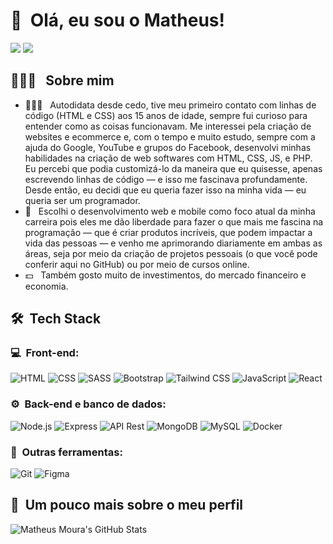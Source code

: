 <h1>👋 &nbsp;Olá, eu sou o Matheus!</h1>
<p align="left">
<a href="https://www.linkedin.com/in/eumatheusmoura"><img src="https://img.shields.io/badge/-Matheus%20Moura%20-0077B5?style=flat-square&logo=Linkedin&logoColor=white"/></a>
<a href="mailto:mouramatheus.dev@gmail.com"><img src="https://img.shields.io/badge/-mouramatheus.dev@gmail.com-D14836?style=flat-square&logo=Gmail&logoColor=white"/></a>

</p>

<h2> 👨🏻‍💻 &nbsp; Sobre mim </h2>

- 👨🏻‍💻 &nbsp; Autodidata desde cedo, tive meu primeiro contato com linhas de código (HTML e CSS) aos 15 anos de idade, sempre fui curioso para entender como as coisas funcionavam. Me interessei pela criação de websites e ecommerce e, com o tempo e muito estudo, sempre com a ajuda do Google, YouTube e grupos do Facebook, desenvolvi minhas habilidades na criação de web softwares com HTML, CSS, JS, e PHP. Eu percebi que podia customizá-lo da maneira que eu quisesse, apenas escrevendo linhas de código — e isso me fascinava profundamente. Desde então, eu decidi que eu queria fazer isso na minha vida — eu queria ser um programador.
- 🚀 &nbsp; Escolhi o desenvolvimento web e mobile como foco atual da minha carreira pois eles me dão liberdade para fazer o que mais me fascina na programação — que é criar produtos incríveis, que podem impactar a vida das pessoas — e venho me aprimorando diariamente em ambas as áreas, seja por meio da criação de projetos pessoais (o que você pode conferir aqui no GitHub) ou por meio de cursos online.
- 💵 &nbsp; Também gosto muito de investimentos, do mercado financeiro e economia.

<h2> 🛠 &nbsp;Tech Stack</h2>
<h3>💻 &nbsp;Front-end:</h3>

![HTML](https://img.shields.io/badge/-HTML-333333?style=flat&logo=HTML5)
![CSS](https://img.shields.io/badge/-CSS-333333?style=flat&logo=CSS3&logoColor=1572B6)
![SASS](https://img.shields.io/badge/-SASS-333333?style=flat&logo=sass&logoColor=CC6699)
![Bootstrap](https://img.shields.io/badge/-Bootstrap-333333?style=flat&logo=Bootstrap&logoColor=7952B3)
![Tailwind CSS](https://img.shields.io/badge/-TailwindCSS-333333?style=flat&logo=Tailwindcss&logoColor=06B6D4)
![JavaScript](https://img.shields.io/badge/-JavaScript-333333?style=flat&logo=javascript)
![React](https://img.shields.io/badge/-React-333333?style=flat&logo=react)

<h3>⚙️ &nbsp;Back-end e banco de dados:</h3>

![Node.js](https://img.shields.io/badge/-Node.js-333333?style=flat&logo=node.js)
![Express](https://img.shields.io/badge/-Express-333333?style=flat&logo=Express)
![API Rest](https://img.shields.io/badge/-APIRest-333333?style=flat&logo=cachet)
![MongoDB](https://img.shields.io/badge/-MongoDB-333333?style=flat&logo=mongodb)
![MySQL](https://img.shields.io/badge/-MySQL-333333?style=flat&logo=MySQL)
![Docker](https://img.shields.io/badge/-Docker-333333?style=flat&logo=Docker)

<h3>🔎 &nbsp;Outras ferramentas:</h3>

![Git](https://img.shields.io/badge/-GIT-333333?style=flat&logo=GIT)
![Figma](https://img.shields.io/badge/-Figma-333333?style=flat&logo=Figma)


<h2>🚀 &nbsp;Um pouco mais sobre o meu perfil</h2>

![Matheus Moura's GitHub Stats](https://github-readme-stats.vercel.app/api?username=eumatheusmoura&show_icons=true&theme=dracula)









